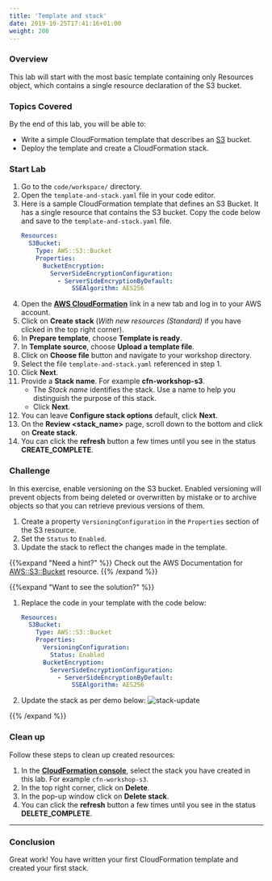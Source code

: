 ```yaml
---
title: 'Template and stack'
date: 2019-10-25T17:41:16+01:00
weight: 200
---
```


### Overview
This lab will start with the most basic template containing only Resources object, which contains a single resource declaration of the S3 bucket.

### Topics Covered
By the end of this lab, you will be able to:

+ Write a simple CloudFormation template that describes an [S3](https://aws.amazon.com/s3/) bucket.
+ Deploy the template and create a CloudFormation stack.

### Start Lab

1. Go to the `code/workspace/` directory.
2. Open the `template-and-stack.yaml` file in your code editor.
3. Here is a sample CloudFormation template that defines an S3 Bucket. It has a single resource that contains the S3 bucket. 
   Copy the code below and save to the `template-and-stack.yaml` file.
   ```yaml
   Resources:
     S3Bucket:
       Type: AWS::S3::Bucket
       Properties:
         BucketEncryption:
           ServerSideEncryptionConfiguration:
             - ServerSideEncryptionByDefault:
                 SSEAlgorithm: AES256
   ```
4. Open the **[AWS CloudFormation](https://console.aws.amazon.com/cloudformation)** link in a new tab and log in to your AWS account.
5. Click on **Create stack** (_With new resources (Standard)_ if you have clicked in the top right corner).
6. In **Prepare template**, choose **Template is ready**.
7. In **Template source**, choose **Upload a template file**.
8. Click on **Choose file** button and navigate to your workshop directory.
9. Select the file `template-and-stack.yaml` referenced in step 1.
10. Click **Next**.
11. Provide a **Stack name**. For example **cfn-workshop-s3**.
     + The _Stack name_ identifies the stack. Use a name to help you distinguish the purpose of this stack.
     + Click **Next**.
12. You can leave **Configure stack options** default, click **Next**.
13. On the **Review <stack_name>** page, scroll down to the bottom and click on **Create stack**.
14. You can click the **refresh** button a few times until you see in the status **CREATE_COMPLETE**.

### Challenge
In this exercise, enable versioning on the S3 bucket. Enabled versioning will prevent objects from being deleted or 
overwritten by mistake or to archive objects so that you can retrieve previous versions of them.

1. Create a property `VersioningConfiguration` in the `Properties` section of the S3 resource.
2. Set the `Status` to `Enabled`.
3. Update the stack to reflect the changes made in the template.

{{%expand "Need a hint?" %}}
Check out the AWS Documentation for [AWS::S3::Bucket](https://docs.aws.amazon.com/AWSCloudFormation/latest/UserGuide/aws-properties-s3-bucket.html) resource.
{{% /expand %}}

{{%expand "Want to see the solution?" %}}
1. Replace the code in your template with the code below:
   ```yaml
   Resources:
     S3Bucket:
       Type: AWS::S3::Bucket
       Properties:
         VersioningConfiguration:
           Status: Enabled
         BucketEncryption:
           ServerSideEncryptionConfiguration:
             - ServerSideEncryptionByDefault:
                 SSEAlgorithm: AES256
   ```
1. Update the stack as per demo below:
   ![stack-update](template-and-stack/stack-update.gif)

{{% /expand %}}

### Clean up

Follow these steps to clean up created resources:

1. In the **[CloudFormation console](https://console.aws.amazon.com/cloudformation)**, select the stack you have created in this lab. For example `cfn-workshop-s3`.
1. In the top right corner, click on **Delete**.
1. In the pop-up window click on **Delete stack**.
1. You can click the **refresh** button a few times until you see in the status **DELETE_COMPLETE**.

---

### Conclusion

Great work! You have written your first CloudFormation template and created your first stack.
